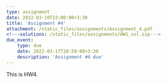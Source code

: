 ```yaml
---
type: assignment
date: 2022-03-10T23:00:00+3:30
title: 'Assignment #4'
attachment: /static_files/assignments/Assignment_4.pdf
<!---solutions: /static_files/assignments/HW1_sol.zip--->
due_event: 
    type: due
    date: 2022-03-17T10:59:00+3:30
    description: 'Assignment #4 due'
---
```

This is HW4.
